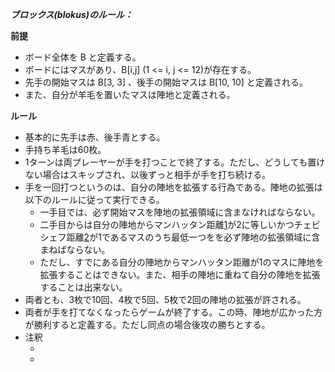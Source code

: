 ***ブロックス(blokus)のルール：***


**前提**

* ボード全体を B と定義する。  
* ボードにはマスがあり、B[i,j] (1 <= i, j <= 12)が存在する。  
* 先手の開始マスは B[3, 3] 、後手の開始マスは B[10, 10] と定義される。  
* また、自分が羊毛を置いたマスは陣地と定義される。  

**ルール**

* 基本的に先手は赤、後手青とする。  
* 手持ち羊毛は60枚。  
* 1ターンは両プレーヤーが手を打つことで終了する。ただし、どうしても置けない場合はスキップされ、以後ずっと相手が手を打ち続ける。  
* 手を一回打つというのは、自分の陣地を拡張する行為である。陣地の拡張は以下のルールに従って実行できる。  
  + 一手目では、必ず開始マスを陣地の拡張領域に含まなければならない。  
  + 二手目からは自分の陣地からマンハッタン距離[1]が2に等しいかつチェビシェフ距離[2]が1であるマスのうち最低一つをを必ず陣地の拡張領域に含まねばならない。  
  + ただし、すでにある自分の陣地からマンハッタン距離が1のマスに陣地を拡張することはできない。また、相手の陣地に重ねて自分の陣地を拡張することは出来ない。  
* 両者とも、3枚で10回、4枚で5回、5枚で2回の陣地の拡張が許される。  
* 両者が手を打てなくなったらゲームが終了する。この時、陣地が広かった方が勝利すると定義する。ただし同点の場合後攻の勝ちとする。  
* 注釈
  - [1]: [https://ja.wikipedia.org/wiki/%E3%83%9E%E3%83%B3%E3%83%8F%E3%83%83%E3%82%BF%E3%83%B3%E8%B7%9D%E9%9B%A2](https://ja.wikipedia.org/wiki/%E3%83%9E%E3%83%B3%E3%83%8F%E3%83%83%E3%82%BF%E3%83%B3%E8%B7%9D%E9%9B%A2)
  - [2]: [https://ja.wikipedia.org/wiki/%E3%83%81%E3%82%A7%E3%83%93%E3%82%B7%E3%82%A7%E3%83%95%E8%B7%9D%E9%9B%A2](https://ja.wikipedia.org/wiki/%E3%83%81%E3%82%A7%E3%83%93%E3%82%B7%E3%82%A7%E3%83%95%E8%B7%9D%E9%9B%A2)
